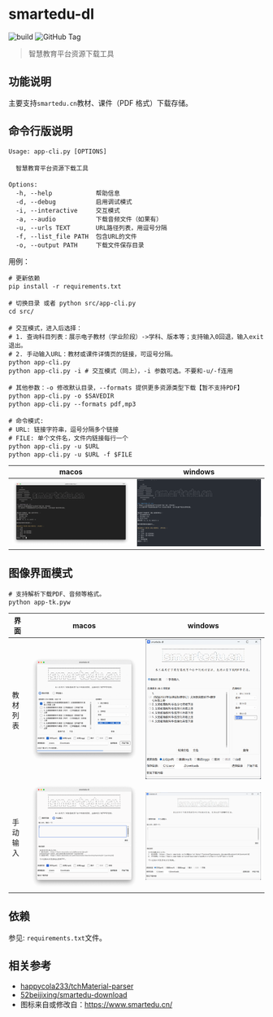 # smartedu-dl

![build](https://github.com/hantang/smartedu-dl/actions/workflows/release.yml/badge.svg)
![GitHub Tag](https://img.shields.io/github/v/tag/hantang/smartedu-dl)

> 智慧教育平台资源下载工具

## 功能说明

主要支持`smartedu.cn`教材、课件（PDF 格式）下载存储。

## 命令行版说明

```shell
Usage: app-cli.py [OPTIONS]

  智慧教育平台资源下载工具

Options:
  -h, --help            帮助信息
  -d, --debug           启用调试模式
  -i, --interactive     交互模式
  -a, --audio           下载音频文件（如果有）
  -u, --urls TEXT       URL路径列表，用逗号分隔
  -f, --list_file PATH  包含URL的文件
  -o, --output PATH     下载文件保存目录
```

用例：

```shell
# 更新依赖
pip install -r requirements.txt

# 切换目录 或者 python src/app-cli.py
cd src/

# 交互模式，进入后选择：
# 1. 查询科目列表：展示电子教材（学业阶段）->学科、版本等；支持输入0回退，输入exit退出。
# 2. 手动输入URL：教材或课件详情页的链接，可逗号分隔。
python app-cli.py
python app-cli.py -i # 交互模式（同上），-i 参数可选。不要和-u/-f连用

# 其他参数：-o 修改默认目录，--formats 提供更多资源类型下载【暂不支持PDF】
python app-cli.py -o $SAVEDIR
python app-cli.py --formats pdf,mp3

# 命令模式:
# URL: 链接字符串，逗号分隔多个链接
# FILE: 单个文件名，文件内链接每行一个
python app-cli.py -u $URL
python app-cli.py -u $URL -f $FILE
```

| macos                            | windows                          |
| -------------------------------- | -------------------------------- |
| ![](images/cli-snapshot-mac.png) | ![](images/cli-snapshot-win.png) |

## 图像界面模式

```shell
# 支持解析下载PDF、音频等格式。
python app-tk.pyw
```

| 界面     | macos                             | windows                            |
| -------- | --------------------------------- | ---------------------------------- |
| 教材列表 | ![](images/gui-snapshot-mac1a.png) | ![](images/gui-snapshot-win1b.png) |
| 手动输入 | ![](images/gui-snapshot-mac2a.png) | ![](images/gui-snapshot-win2b.png)  |

## 依赖

参见: `requirements.txt`文件。

## 相关参考

- [happycola233/tchMaterial-parser](https://github.com/happycola233/tchMaterial-parser)
- [52beijixing/smartedu-download](https://github.com/52beijixing/smartedu-download)
- 图标来自或修改自：<https://www.smartedu.cn/>
